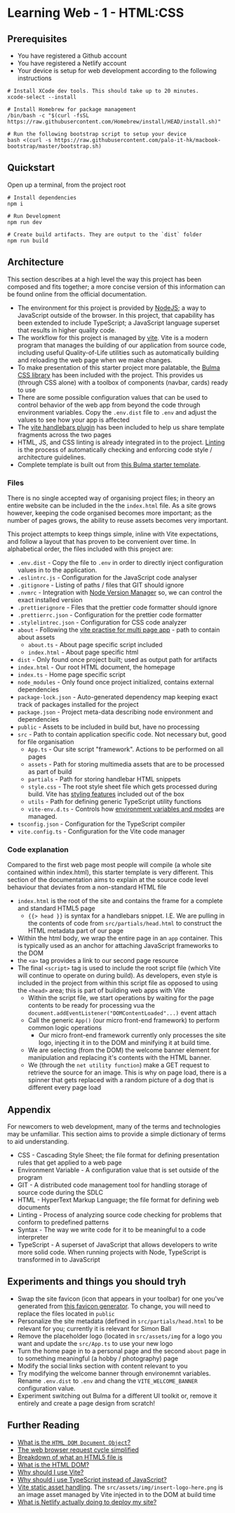 # Learning Web - 1 - HTML:CSS

## Prerequisites

- You have registered a Github account
- You have registered a Netlify account
- Your device is setup for web development according to the following instructions

```
# Install XCode dev tools. This should take up to 20 minutes.
xcode-select --install

# Install Homebrew for package management
/bin/bash -c "$(curl -fsSL https://raw.githubusercontent.com/Homebrew/install/HEAD/install.sh)"

# Run the following bootstrap script to setup your device
bash <(curl -s https://raw.githubusercontent.com/palo-it-hk/macbook-bootstrap/master/bootstrap.sh)
```

## Quickstart

Open up a terminal, from the project root

```
# Install dependencies
npm i

# Run Development
npm run dev

# Create build artifacts. They are output to the `dist` folder
npm run build
```

## Architecture

This section describes at a high level the way this project has been composed and fits together; a more concise version of this information can be found online from the official documentation.

* The environment for this project is provided by [NodeJS](https://nodejs.org/en/); a way to JavaScript outside of the browser. In this project, that capability has been extended to include TypeScript; a JavaScript language superset that results in higher quality code.
* The workflow for this project is managed by [vite](https://vitejs.dev/). Vite is a modern program that manages the building of our application from source code, including useful Quality-of-Life utilities such as automatically building and reloading the web page when we make changes.
* To make presentation of this starter project more palatable, the [Bulma CSS library](https://bulma.io/) has been included with the project. This provides us (through CSS alone) with a toolbox of components (navbar, cards) ready to use
* There are some possible configuration values that can be used to control behavior of the web app from beyond the code through environment variables. Copy the `.env.dist` file to `.env` and adjust the values to see how your app is affected
* The [vite handlebars plugin](https://www.npmjs.com/package/vite-plugin-handlebars) has been included to help us share template fragments across the two pages
* HTML, JS, and CSS linting is already integrated in to the project. [Linting](https://www.perforce.com/blog/qac/what-lint-code-and-why-linting-important#:~:text=Linting%20is%20the%20automated%20checking,a%20Unix%20utility%20for%20C.) is the process of automatically checking and enforcing code style / architecture guidelines.
* Complete template is built out from [this Bulma starter template](https://bulmatemplates.github.io/bulma-templates/templates/hero.html). 


### Files 

There is no single accepted way of organising project files; in theory an entire website can be included in the the `index.html` file. As a site grows however, keeping the code organised becomes more important; as the number of pages grows, the ability to reuse assets becomes very important.

This project attempts to keep things simple, inline with Vite expectations, and follow a layout that has proven to be convenient over time.  In alphabetical order, the files included with this project are:

* `.env.dist` - Copy the file to `.env` in order to directly inject configuration values in to the application.
* `.eslintrc.js` -  Configuration for the JavaScript code analyser
* `.gitignore` - Listing of paths / files that GIT should ignore 
* `.nvmrc` - Integration with [Node Version Manager](https://github.com/nvm-sh/nvm) so, we can control the exact installed version
* `.prettierignore` - Files that the prettier code formatter should ignore
* `.prettierrc.json` - Configuration for the prettier code formatter
* `.stylelintrec.json` - Configuration for CSS code analyzer
* `about` - Following the [vite practise for multi page app](https://vitejs.dev/guide/build.html#multi-page-app) - path to contain about assets
    * `about.ts` - About page specific script included
    * `index.html` - About page specific html
* `dist` - Only found once project built; used as output path for artifacts
* `index.html` - Our root HTML document, the homepage
* `index.ts` - Home page specific script
* `node_modules` - Only found once project initialized, contains external dependencies 
* `package-lock.json` - Auto-generated dependency map keeping exact track of packages installed for the project
* `package.json` - Project meta-data describing node environment and dependencies
* `public` - Assets to be included in build but, have no processing
* `src` - Path to contain application specific code. Not necessary but, good for file organisation
    * `App.ts` - Our site script "framework". Actions to be performed on all pages
    * `assets` - Path for storing multimedia assets that are to be processed as part of build
    * `partials` - Path for storing handlebar HTML snippets
    * `style.css` - The root style sheet file which gets processed during build. Vite has [styling features](https://vitejs.dev/guide/features.html#css) included out of the box
    * `utils` - Path for defining generic TypeScript utility functions 
    * `vite-env.d.ts` - Controls how [environment variables and modes](https://vitejs.dev/guide/env-and-mode.html) are managed. 
* `tsconfig.json` - Configuration for the TypeScript compiler
* `vite.config.ts` - Configuration for the Vite code manager

### Code explanation

Compared to the first web page most people will compile (a whole site contained within index.html), this starter template is very different. This section of the documentation aims to explain at the source code level behaviour that deviates from a non-standard HTML file

* `index.html` is the root of the site and contains the frame for a complete and standard HTML5 page
    * `{{> head }}` is syntax for a handlebars snippet. I.E. We are pulling in the contents of code from `src/partials/head.html` to construct the HTML metadata part of our page
* Within the html body, we wrap the entire page in an `app` container. This is typically used as an anchor for attaching JavaScript frameworks to the DOM
* the `<a>` tag provides a link to our second page resource
* The final `<script>` tag is used to include the root script file (which Vite will continue to operate on during build). As developers, even style is included in the project from within this script file as opposed to using the `<head>` area; this is part of building web apps with Vite
    * Within the script file, we start operations by waiting for the page contents to be ready for processing vua the `document.addEventListener("DOMContentLoaded"...)` event attach
    * Call the generic `App()` (our micro front-end framework) to perform common logic operations
        * Our micro front-end framework currently only processes the site logo, injecting it in to the DOM and minifying it at build time.
    * We are selecting (from the DOM) the welcome banner element for manipulation and replacing it's contents with the HTML banner.
    * We (through the `net utility function`) make a GET request to retrieve the source for an image. This is why on page load, there is a spinner that gets replaced with a random picture of a dog that is different every page load

## Appendix

For newcomers to web development, many of the terms and technologies may be unfamiliar. This section aims to provide a simple dictionary of terms to aid understanding.

* CSS - Cascading Style Sheet; the file format for defining presentation rules that get applied to a web page
* Environment Variable - A configuration value that is set outside of the program
* GIT - A distributed code management tool for handling storage of source code during the SDLC
* HTML - HyperText Markup Language; the file format for defining web documents
* Linting - Process of analyzing source code checking for problems that conform to predefined patterns
* Syntax - The way we write code for it to be meaningful to a code interpreter
* TypeScript - A superset of JavaScript that allows developers to write more solid code. When running projects with Node, TypeScript is transformed in to JavaScript

## Experiments and things you should tryh

* Swap the site favicon (icon that appears in your toolbar) for one you've generated from [this favicon generator](https://realfavicongenerator.net/). To change, you will need to replace the files located in `public`
* Personalize the site metadata (defined in `src/partials/head.html` to be relevant for you; currently it is relevant for Simon Ball
* Remove the placeholder logo (located in `src/assets/img` for a logo you want and update the `src/App.ts` to use your new logo
* Turn the home page in to a personal page and the second `about` page in to something meaningful (a hobby / photography) page
* Modify the social links section with content relevant to you
* Try modifying the welcome banner through environemnt variables. Rename `.env.dist` to `.env` and chang the `VITE_WELCOME_BANNER` configuration value. 
* Experiment switching out Bulma for a different UI toolkit or, remove it entirely and create a page design from scratch!

## Further Reading

* [What is the `HTML DOM Document Object`?](https://developer.mozilla.org/en-US/docs/Web/API/Document)
* [The web browser request cycle simplified](https://www.codecademy.com/article/request-response-cycle-static)
* [Breakdown of what an HTML5 file is](https://www.sitepoint.com/a-minimal-html-document-html5-edition/)
* [What is the HTML DOM?](https://www.w3schools.com/whatis/whatis_htmldom.asp)
* [Why should I use Vite?](https://vitejs.dev/guide/why.html)
* [Why should i use TypeScript instead of JavaScript?](https://dzone.com/articles/what-is-typescript-and-why-use-it#:~:text=With%20TypeScript%2C%20we%20can%20make,by%20type%20checking%20the%20code.)
* [Vite static asset handling](https://vitejs.dev/guide/assets.html). The `src/assets/img/insert-logo-here.png` is an image asset managed by Vite injected in to the DOM at build time
* [What is Netlify actually doing to deploy my site?](https://docs.netlify.com/site-deploys/create-deploys/?_ga=2.209617106.1382140378.1653445168-1568087062.1652858906#deploy-with-git)